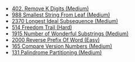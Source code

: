 - [402. Remove K Digits (Medium)](../Year/2024/April/402_Remove_K_Digits_(Medium).cpp)
- [988 Smallest String From Leaf (Medium)](../Year/2024/April/988_Smallest_String_From_Leaf_(Medium).cpp)
- [2370 Longest Ideal Subsequence (Medium)](../Year/2024/April/2370_Longest_Ideal_Subsequence_(Medium).cpp)
- [514 Freedom Trail (Hard)](../Year/2024/April/514_Freedom_Trail_(Hard).cpp)
- [1915 Number of Wonderful Substrings (Medium)](../Year/2024/April/1915_Number_Of_Wonderful_Substrings_(Medium).cpp)
- [2000 Reverse Prefix Of Word (Easy)](../Year/2024/May/2000_Reverse_Prefix_Of_Word_(Easy).cpp)
- [165 Compare Version Numbers (Medium)](../Year/2024/May/165_Compare_Version_Numbers_(Medium).cpp)
- [131 Palindrome Partitioning (Medium)](../Year/2024/May/131_Palindrome_Partitioning_(Medium).cpp)
